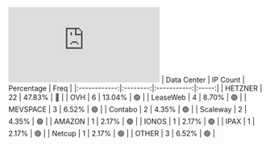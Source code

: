 ![Diagramm](https://github.com/obajay/StateSync-snapshots/blob/main/Projects/AndromedaProtocol/1/README.md)
| Data Center | IP Count | Percentage | Freq |
|:------------:|:--------:|:-----------:|:-----:|
| HETZNER | 22 | 47.83% | 🔴 |
| OVH | 6 | 13.04% | 🟢 |
| LeaseWeb | 4 | 8.70% | 🟢 |
| MEVSPACE | 3 | 6.52% | 🟢 |
| Contabo | 2 | 4.35% | 🟢 |
| Scaleway | 2 | 4.35% | 🟢 |
| AMAZON | 1 | 2.17% | 🟢 |
| IONOS | 1 | 2.17% | 🟢 |
| IPAX | 1 | 2.17% | 🟢 |
| Netcup | 1 | 2.17% | 🟢 |
| OTHER | 3 | 6.52% | 🟢 |